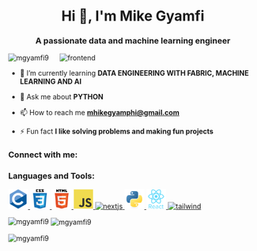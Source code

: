 <h1 align="center" >Hi 👋, I'm Mike Gyamfi</h1>
<h3 align="center">A passionate data and machine learning engineer</h3>
<img align="right" alt="frontend" width="400" src="https://static.vecteezy.com/system/resources/previews/012/658/272/original/3d-character-illustration-of-front-end-developer-free-png.png">

<p align="left"> <img src="https://komarev.com/ghpvc/?username=mgyamfi9&label=Profile%20views&color=0e75b6&style=flat" alt="mgyamfi9" /> </p>

- 🌱 I’m currently learning **DATA ENGINEERING WITH FABRIC, MACHINE LEARNING AND AI**

- 💬 Ask me about **PYTHON**

- 📫 How to reach me **mhikegyamphi@gmail.com**

- ⚡ Fun fact **I like solving problems and making fun projects**

<h3 align="left">Connect with me:</h3>
<p align="left">
</p>

<h3 align="left">Languages and Tools:</h3>
<p align="left"> <a href="https://www.cprogramming.com/" target="_blank" rel="noreferrer"> <img src="https://raw.githubusercontent.com/devicons/devicon/master/icons/c/c-original.svg" alt="c" width="40" height="40"/> </a> <a href="https://www.w3schools.com/css/" target="_blank" rel="noreferrer"> <img src="https://raw.githubusercontent.com/devicons/devicon/master/icons/css3/css3-original-wordmark.svg" alt="css3" width="40" height="40"/> </a> <a href="https://www.w3.org/html/" target="_blank" rel="noreferrer"> <img src="https://raw.githubusercontent.com/devicons/devicon/master/icons/html5/html5-original-wordmark.svg" alt="html5" width="40" height="40"/> </a> <a href="https://developer.mozilla.org/en-US/docs/Web/JavaScript" target="_blank" rel="noreferrer"> <img src="https://raw.githubusercontent.com/devicons/devicon/master/icons/javascript/javascript-original.svg" alt="javascript" width="40" height="40"/> </a> <a href="https://nextjs.org/" target="_blank" rel="noreferrer"> <img src="https://cdn.worldvectorlogo.com/logos/nextjs-2.svg" alt="nextjs" width="40" height="40"/> </a> <a href="https://www.python.org" target="_blank" rel="noreferrer"> <img src="https://raw.githubusercontent.com/devicons/devicon/master/icons/python/python-original.svg" alt="python" width="40" height="40"/> </a> <a href="https://reactjs.org/" target="_blank" rel="noreferrer"> <img src="https://raw.githubusercontent.com/devicons/devicon/master/icons/react/react-original-wordmark.svg" alt="react" width="40" height="40"/> </a> <a href="https://tailwindcss.com/" target="_blank" rel="noreferrer"> <img src="https://www.vectorlogo.zone/logos/tailwindcss/tailwindcss-icon.svg" alt="tailwind" width="40" height="40"/> </a> </p>

<p><img align="left" src="https://github-readme-stats.vercel.app/api/top-langs?username=mgyamfi9&show_icons=true&locale=en&layout=compact" alt="mgyamfi9" /></p>

<p>&nbsp;<img align="center" src="https://github-readme-stats.vercel.app/api?username=mgyamfi9&show_icons=true&locale=en" alt="mgyamfi9" /></p>

<p><img align="center" src="https://github-readme-streak-stats.herokuapp.com/?user=mgyamfi9&" alt="mgyamfi9" /></p>

